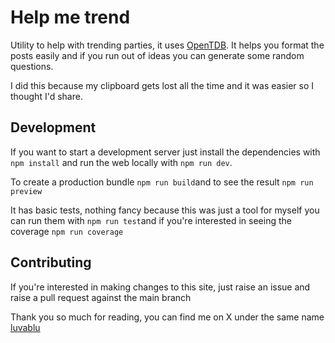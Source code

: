 
# Help me trend

Utility to help with trending parties, it uses [OpenTDB](https://opentdb.com/]). It helps you format the posts easily and if you run out of ideas you can generate some random questions.

I did this because my clipboard gets lost all the time and it was easier so I thought I'd share.

## Development
If you want to start a development server just install the dependencies with `npm install` and run the web locally with `npm run dev`.

To create a production bundle `npm run build`and to see the result `npm run preview`

It has basic tests, nothing fancy because this was just a tool for myself you can run them with `npm run test`and if you're interested in seeing the coverage `npm run coverage`

## Contributing
If you're interested in making changes to this site, just raise an issue and raise a pull request against the main branch

Thank you so much for reading, you can find me on X under the same name [luvablu](https://x.com/luvablu)
